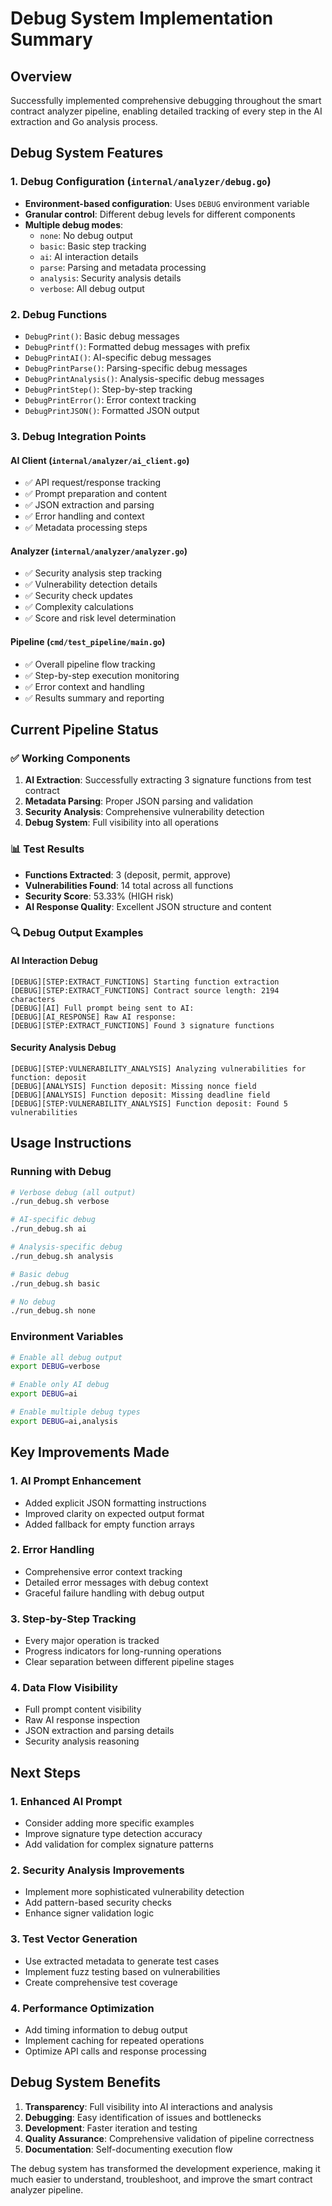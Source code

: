 # Debug System Implementation Summary

## Overview
Successfully implemented comprehensive debugging throughout the smart contract analyzer pipeline, enabling detailed tracking of every step in the AI extraction and Go analysis process.

## Debug System Features

### 1. Debug Configuration (`internal/analyzer/debug.go`)
- **Environment-based configuration**: Uses `DEBUG` environment variable
- **Granular control**: Different debug levels for different components
- **Multiple debug modes**:
  - `none`: No debug output
  - `basic`: Basic step tracking
  - `ai`: AI interaction details
  - `parse`: Parsing and metadata processing
  - `analysis`: Security analysis details
  - `verbose`: All debug output

### 2. Debug Functions
- `DebugPrint()`: Basic debug messages
- `DebugPrintf()`: Formatted debug messages with prefix
- `DebugPrintAI()`: AI-specific debug messages
- `DebugPrintParse()`: Parsing-specific debug messages
- `DebugPrintAnalysis()`: Analysis-specific debug messages
- `DebugPrintStep()`: Step-by-step tracking
- `DebugPrintError()`: Error context tracking
- `DebugPrintJSON()`: Formatted JSON output

### 3. Debug Integration Points

#### AI Client (`internal/analyzer/ai_client.go`)
- ✅ API request/response tracking
- ✅ Prompt preparation and content
- ✅ JSON extraction and parsing
- ✅ Error handling and context
- ✅ Metadata processing steps

#### Analyzer (`internal/analyzer/analyzer.go`)
- ✅ Security analysis step tracking
- ✅ Vulnerability detection details
- ✅ Security check updates
- ✅ Complexity calculations
- ✅ Score and risk level determination

#### Pipeline (`cmd/test_pipeline/main.go`)
- ✅ Overall pipeline flow tracking
- ✅ Step-by-step execution monitoring
- ✅ Error context and handling
- ✅ Results summary and reporting

## Current Pipeline Status

### ✅ Working Components
1. **AI Extraction**: Successfully extracting 3 signature functions from test contract
2. **Metadata Parsing**: Proper JSON parsing and validation
3. **Security Analysis**: Comprehensive vulnerability detection
4. **Debug System**: Full visibility into all operations

### 📊 Test Results
- **Functions Extracted**: 3 (deposit, permit, approve)
- **Vulnerabilities Found**: 14 total across all functions
- **Security Score**: 53.33% (HIGH risk)
- **AI Response Quality**: Excellent JSON structure and content

### 🔍 Debug Output Examples

#### AI Interaction Debug
```
[DEBUG][STEP:EXTRACT_FUNCTIONS] Starting function extraction
[DEBUG][STEP:EXTRACT_FUNCTIONS] Contract source length: 2194 characters
[DEBUG][AI] Full prompt being sent to AI:
[DEBUG][AI_RESPONSE] Raw AI response:
[DEBUG][STEP:EXTRACT_FUNCTIONS] Found 3 signature functions
```

#### Security Analysis Debug
```
[DEBUG][STEP:VULNERABILITY_ANALYSIS] Analyzing vulnerabilities for function: deposit
[DEBUG][ANALYSIS] Function deposit: Missing nonce field
[DEBUG][ANALYSIS] Function deposit: Missing deadline field
[DEBUG][STEP:VULNERABILITY_ANALYSIS] Function deposit: Found 5 vulnerabilities
```

## Usage Instructions

### Running with Debug
```bash
# Verbose debug (all output)
./run_debug.sh verbose

# AI-specific debug
./run_debug.sh ai

# Analysis-specific debug
./run_debug.sh analysis

# Basic debug
./run_debug.sh basic

# No debug
./run_debug.sh none
```

### Environment Variables
```bash
# Enable all debug output
export DEBUG=verbose

# Enable only AI debug
export DEBUG=ai

# Enable multiple debug types
export DEBUG=ai,analysis
```

## Key Improvements Made

### 1. AI Prompt Enhancement
- Added explicit JSON formatting instructions
- Improved clarity on expected output format
- Added fallback for empty function arrays

### 2. Error Handling
- Comprehensive error context tracking
- Detailed error messages with debug context
- Graceful failure handling with debug output

### 3. Step-by-Step Tracking
- Every major operation is tracked
- Progress indicators for long-running operations
- Clear separation between different pipeline stages

### 4. Data Flow Visibility
- Full prompt content visibility
- Raw AI response inspection
- JSON extraction and parsing details
- Security analysis reasoning

## Next Steps

### 1. Enhanced AI Prompt
- Consider adding more specific examples
- Improve signature type detection accuracy
- Add validation for complex signature patterns

### 2. Security Analysis Improvements
- Implement more sophisticated vulnerability detection
- Add pattern-based security checks
- Enhance signer validation logic

### 3. Test Vector Generation
- Use extracted metadata to generate test cases
- Implement fuzz testing based on vulnerabilities
- Create comprehensive test coverage

### 4. Performance Optimization
- Add timing information to debug output
- Implement caching for repeated operations
- Optimize API calls and response processing

## Debug System Benefits

1. **Transparency**: Full visibility into AI interactions and analysis
2. **Debugging**: Easy identification of issues and bottlenecks
3. **Development**: Faster iteration and testing
4. **Quality Assurance**: Comprehensive validation of pipeline correctness
5. **Documentation**: Self-documenting execution flow

The debug system has transformed the development experience, making it much easier to understand, troubleshoot, and improve the smart contract analyzer pipeline. 